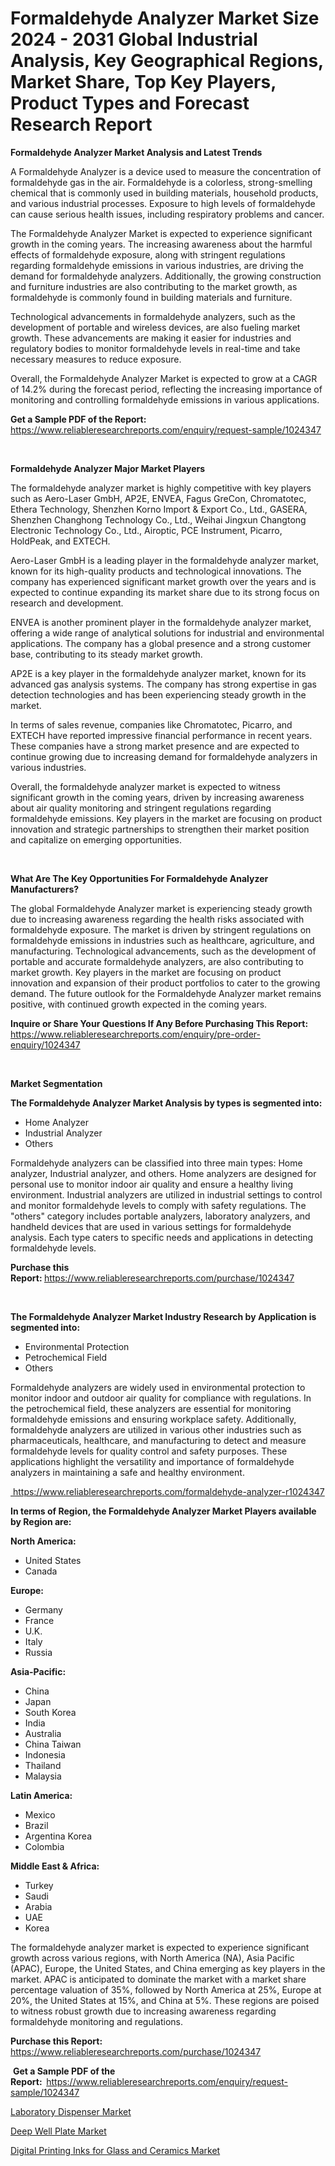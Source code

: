 <p><h1>Formaldehyde Analyzer Market Size 2024 - 2031 Global Industrial Analysis, Key Geographical Regions, Market Share, Top Key Players, Product Types and Forecast Research Report</h1></p><p><strong>Formaldehyde Analyzer Market Analysis and Latest Trends</strong></p>
<p><p>A Formaldehyde Analyzer is a device used to measure the concentration of formaldehyde gas in the air. Formaldehyde is a colorless, strong-smelling chemical that is commonly used in building materials, household products, and various industrial processes. Exposure to high levels of formaldehyde can cause serious health issues, including respiratory problems and cancer.</p><p>The Formaldehyde Analyzer Market is expected to experience significant growth in the coming years. The increasing awareness about the harmful effects of formaldehyde exposure, along with stringent regulations regarding formaldehyde emissions in various industries, are driving the demand for formaldehyde analyzers. Additionally, the growing construction and furniture industries are also contributing to the market growth, as formaldehyde is commonly found in building materials and furniture.</p><p>Technological advancements in formaldehyde analyzers, such as the development of portable and wireless devices, are also fueling market growth. These advancements are making it easier for industries and regulatory bodies to monitor formaldehyde levels in real-time and take necessary measures to reduce exposure.</p><p>Overall, the Formaldehyde Analyzer Market is expected to grow at a CAGR of 14.2% during the forecast period, reflecting the increasing importance of monitoring and controlling formaldehyde emissions in various applications.</p></p>
<p><strong>Get a Sample PDF of the Report:&nbsp;</strong> <a href="https://www.reliableresearchreports.com/enquiry/request-sample/1024347">https://www.reliableresearchreports.com/enquiry/request-sample/1024347</a></p>
<p>&nbsp;</p>
<p><strong>Formaldehyde Analyzer Major Market Players</strong></p>
<p><p>The formaldehyde analyzer market is highly competitive with key players such as Aero-Laser GmbH, AP2E, ENVEA, Fagus GreCon, Chromatotec, Ethera Technology, Shenzhen Korno Import & Export Co., Ltd., GASERA, Shenzhen Changhong Technology Co., Ltd., Weihai Jingxun Changtong Electronic Technology Co., Ltd., Airoptic, PCE Instrument, Picarro, HoldPeak, and EXTECH. </p><p>Aero-Laser GmbH is a leading player in the formaldehyde analyzer market, known for its high-quality products and technological innovations. The company has experienced significant market growth over the years and is expected to continue expanding its market share due to its strong focus on research and development.</p><p>ENVEA is another prominent player in the formaldehyde analyzer market, offering a wide range of analytical solutions for industrial and environmental applications. The company has a global presence and a strong customer base, contributing to its steady market growth.</p><p>AP2E is a key player in the formaldehyde analyzer market, known for its advanced gas analysis systems. The company has strong expertise in gas detection technologies and has been experiencing steady growth in the market.</p><p>In terms of sales revenue, companies like Chromatotec, Picarro, and EXTECH have reported impressive financial performance in recent years. These companies have a strong market presence and are expected to continue growing due to increasing demand for formaldehyde analyzers in various industries.</p><p>Overall, the formaldehyde analyzer market is expected to witness significant growth in the coming years, driven by increasing awareness about air quality monitoring and stringent regulations regarding formaldehyde emissions. Key players in the market are focusing on product innovation and strategic partnerships to strengthen their market position and capitalize on emerging opportunities.</p></p>
<p>&nbsp;</p>
<p><strong>What Are The Key Opportunities For Formaldehyde Analyzer Manufacturers?</strong></p>
<p><p>The global Formaldehyde Analyzer market is experiencing steady growth due to increasing awareness regarding the health risks associated with formaldehyde exposure. The market is driven by stringent regulations on formaldehyde emissions in industries such as healthcare, agriculture, and manufacturing. Technological advancements, such as the development of portable and accurate formaldehyde analyzers, are also contributing to market growth. Key players in the market are focusing on product innovation and expansion of their product portfolios to cater to the growing demand. The future outlook for the Formaldehyde Analyzer market remains positive, with continued growth expected in the coming years.</p></p>
<p><strong>Inquire or Share Your Questions If Any Before Purchasing This Report:</strong> <a href="https://www.reliableresearchreports.com/enquiry/pre-order-enquiry/1024347">https://www.reliableresearchreports.com/enquiry/pre-order-enquiry/1024347</a></p>
<p>&nbsp;</p>
<p><strong>Market Segmentation</strong></p>
<p><strong>The Formaldehyde Analyzer Market Analysis by types is segmented into:</strong></p>
<p><ul><li>Home Analyzer</li><li>Industrial Analyzer</li><li>Others</li></ul></p>
<p><p>Formaldehyde analyzers can be classified into three main types: Home analyzer, Industrial analyzer, and others. Home analyzers are designed for personal use to monitor indoor air quality and ensure a healthy living environment. Industrial analyzers are utilized in industrial settings to control and monitor formaldehyde levels to comply with safety regulations. The "others" category includes portable analyzers, laboratory analyzers, and handheld devices that are used in various settings for formaldehyde analysis. Each type caters to specific needs and applications in detecting formaldehyde levels.</p></p>
<p><strong>Purchase this Report:&nbsp;</strong><a href="https://www.reliableresearchreports.com/purchase/1024347">https://www.reliableresearchreports.com/purchase/1024347</a></p>
<p>&nbsp;</p>
<p><strong>The Formaldehyde Analyzer Market Industry Research by Application is segmented into:</strong></p>
<p><ul><li>Environmental Protection</li><li>Petrochemical Field</li><li>Others</li></ul></p>
<p><p>Formaldehyde analyzers are widely used in environmental protection to monitor indoor and outdoor air quality for compliance with regulations. In the petrochemical field, these analyzers are essential for monitoring formaldehyde emissions and ensuring workplace safety. Additionally, formaldehyde analyzers are utilized in various other industries such as pharmaceuticals, healthcare, and manufacturing to detect and measure formaldehyde levels for quality control and safety purposes. These applications highlight the versatility and importance of formaldehyde analyzers in maintaining a safe and healthy environment.</p></p>
<p><a href="https://www.reliableresearchreports.com/formaldehyde-analyzer-r1024347">&nbsp;https://www.reliableresearchreports.com/formaldehyde-analyzer-r1024347</a></p>
<p><strong>In terms of Region, the Formaldehyde Analyzer Market Players available by Region are:</strong></p>
<p>
    <p> <strong> North America: </strong>
        <ul>
            <li>United States</li>
            <li>Canada</li>
        </ul>
        </p> 
    <p> <strong> Europe: </strong>
        <ul>
            <li>Germany</li>
            <li>France</li>
            <li>U.K.</li>
            <li>Italy</li>
            <li>Russia</li>
        </ul>
        </p> 
    <p> <strong> Asia-Pacific: </strong>
        <ul>
            <li>China</li>
            <li>Japan</li>
            <li>South Korea</li>
            <li>India</li>
            <li>Australia</li>
            <li>China Taiwan</li>
            <li>Indonesia</li>
            <li>Thailand</li>
            <li>Malaysia</li>
        </ul>
        </p> 
    <p> <strong> Latin America: </strong>
        <ul>
            <li>Mexico</li>
            <li>Brazil</li>
            <li>Argentina Korea</li>
            <li>Colombia</li>
        </ul>
        </p> 
    <p> <strong> Middle East & Africa: </strong>
        <ul>
            <li>Turkey</li>
            <li>Saudi</li>
            <li>Arabia</li>
            <li>UAE</li>
            <li>Korea</li>
        </ul>
    </p>
    </p>
<p><p>The formaldehyde analyzer market is expected to experience significant growth across various regions, with North America (NA), Asia Pacific (APAC), Europe, the United States, and China emerging as key players in the market. APAC is anticipated to dominate the market with a market share percentage valuation of 35%, followed by North America at 25%, Europe at 20%, the United States at 15%, and China at 5%. These regions are poised to witness robust growth due to increasing awareness regarding formaldehyde monitoring and regulations.</p></p>
<p><strong>Purchase this Report: </strong><a href="https://www.reliableresearchreports.com/purchase/1024347">https://www.reliableresearchreports.com/purchase/1024347</a></p>
<p>&nbsp;<strong>Get a Sample PDF of the Report:&nbsp;&nbsp;</strong><a href="https://www.reliableresearchreports.com/enquiry/request-sample/1024347">https://www.reliableresearchreports.com/enquiry/request-sample/1024347</a></p>
<p><strong></strong></p>
<p><p><a href="https://github.com/dimitrishawkinswaynenp91rgz/Market-Research-Report-List-2/blob/main/laboratory-dispenser-market.md">Laboratory Dispenser Market</a></p><p><a href="https://github.com/gladysalidde/Market-Research-Report-List-1/blob/main/deep-well-plate-market.md">Deep Well Plate Market</a></p><p><a href="https://issuu.com/reportprime-2/docs/digital-printing-inks-for-glass-and-ceramics-marke">Digital Printing Inks for Glass and Ceramics Market</a></p></p>